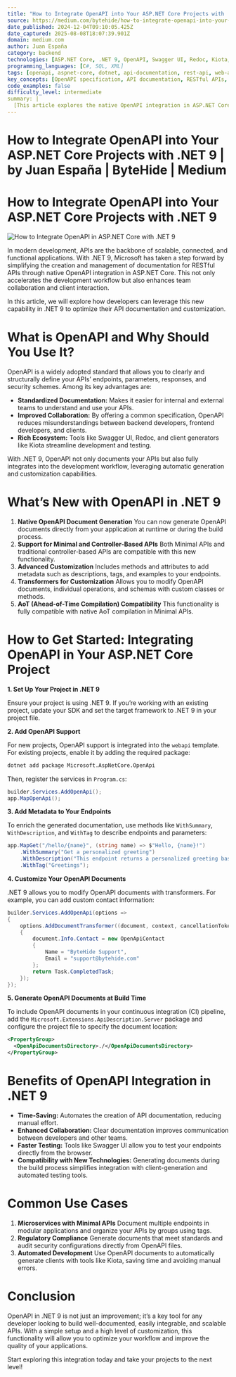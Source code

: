 ```yaml
---
title: "How to Integrate OpenAPI into Your ASP.NET Core Projects with .NET 9 | by Juan España | ByteHide | Medium"
source: https://medium.com/bytehide/how-to-integrate-openapi-into-your-asp-net-core-projects-with-net-9-88cf18395136
date_published: 2024-12-04T09:10:05.425Z
date_captured: 2025-08-08T18:07:39.901Z
domain: medium.com
author: Juan España
category: backend
technologies: [ASP.NET Core, .NET 9, OpenAPI, Swagger UI, Redoc, Kiota, Microsoft.AspNetCore.OpenApi, Microsoft.Extensions.ApiDescription.Server, RESTful APIs, Minimal APIs, Controller-based APIs]
programming_languages: [C#, SQL, XML]
tags: [openapi, aspnet-core, dotnet, api-documentation, rest-api, web-api, development-workflow, ci/cd, minimal-apis, api-customization]
key_concepts: [OpenAPI specification, API documentation, RESTful APIs, Minimal APIs, Controller-based APIs, Ahead-of-Time (AoT) Compilation, Continuous Integration (CI), API customization, build-time generation]
code_examples: false
difficulty_level: intermediate
summary: |
  [This article explores the native OpenAPI integration in ASP.NET Core with .NET 9, highlighting how it simplifies API documentation and management. It details the benefits of using OpenAPI, such as standardized documentation, improved collaboration, and a rich ecosystem of tools like Swagger UI. The guide provides practical steps for setting up OpenAPI in a .NET 9 project, adding metadata to endpoints, customizing documents with transformers, and generating documents at build time. The integration significantly enhances developer workflow, enabling faster testing and better compatibility with client-generation tools, making it a crucial feature for building scalable and well-documented APIs.]
---
```

# How to Integrate OpenAPI into Your ASP.NET Core Projects with .NET 9 | by Juan España | ByteHide | Medium

# How to Integrate OpenAPI into Your ASP.NET Core Projects with .NET 9

![How to Integrate OpenAPI in ASP.NET Core with .NET 9](https://miro.medium.com/v2/resize:fit:700/1*C-Bu5tqAtgYDduNDMqtktw.png "A dark blue background with the title 'How to Integrate OpenAPI in ASP.NET Core WITH .NET 9' in light blue and white text, along with the 'ByteHide' logo.")

In modern development, APIs are the backbone of scalable, connected, and functional applications. With .NET 9, Microsoft has taken a step forward by simplifying the creation and management of documentation for RESTful APIs through native OpenAPI integration in ASP.NET Core. This not only accelerates the development workflow but also enhances team collaboration and client interaction.

In this article, we will explore how developers can leverage this new capability in .NET 9 to optimize their API documentation and customization.

# What is OpenAPI and Why Should You Use It?

OpenAPI is a widely adopted standard that allows you to clearly and structurally define your APIs’ endpoints, parameters, responses, and security schemes. Among its key advantages are:

*   **Standardized Documentation:** Makes it easier for internal and external teams to understand and use your APIs.
*   **Improved Collaboration:** By offering a common specification, OpenAPI reduces misunderstandings between backend developers, frontend developers, and clients.
*   **Rich Ecosystem:** Tools like Swagger UI, Redoc, and client generators like Kiota streamline development and testing.

With .NET 9, OpenAPI not only documents your APIs but also fully integrates into the development workflow, leveraging automatic generation and customization capabilities.

# What’s New with OpenAPI in .NET 9

1.  **Native OpenAPI Document Generation** You can now generate OpenAPI documents directly from your application at runtime or during the build process.
2.  **Support for Minimal and Controller-Based APIs** Both Minimal APIs and traditional controller-based APIs are compatible with this new functionality.
3.  **Advanced Customization** Includes methods and attributes to add metadata such as descriptions, tags, and examples to your endpoints.
4.  **Transformers for Customization** Allows you to modify OpenAPI documents, individual operations, and schemas with custom classes or methods.
5.  **AoT (Ahead-of-Time Compilation) Compatibility** This functionality is fully compatible with native AoT compilation in Minimal APIs.

# How to Get Started: Integrating OpenAPI in Your ASP.NET Core Project

**1\. Set Up Your Project in .NET 9**

Ensure your project is using .NET 9. If you’re working with an existing project, update your SDK and set the target framework to .NET 9 in your project file.

**2\. Add OpenAPI Support**

For new projects, OpenAPI support is integrated into the `webapi` template. For existing projects, enable it by adding the required package:

```bash
dotnet add package Microsoft.AspNetCore.OpenApi
```

Then, register the services in `Program.cs`:

```csharp
builder.Services.AddOpenApi();  
app.MapOpenApi();
```

**3\. Add Metadata to Your Endpoints**

To enrich the generated documentation, use methods like `WithSummary`, `WithDescription`, and `WithTag` to describe endpoints and parameters:

```csharp
app.MapGet("/hello/{name}", (string name) => $"Hello, {name}!")  
    .WithSummary("Get a personalized greeting")  
    .WithDescription("This endpoint returns a personalized greeting based on the provided name.")  
    .WithTag("Greetings");
```

**4\. Customize Your OpenAPI Documents**

.NET 9 allows you to modify OpenAPI documents with transformers. For example, you can add custom contact information:

```csharp
builder.Services.AddOpenApi(options =>  
{  
    options.AddDocumentTransformer((document, context, cancellationToken) =>  
    {  
        document.Info.Contact = new OpenApiContact  
        {  
            Name = "ByteHide Support",  
            Email = "support@bytehide.com"  
        };  
        return Task.CompletedTask;  
    });  
});
```

**5\. Generate OpenAPI Documents at Build Time**

To include OpenAPI documents in your continuous integration (CI) pipeline, add the `Microsoft.Extensions.ApiDescription.Server` package and configure the project file to specify the document location:

```xml
<PropertyGroup>  
  <OpenApiDocumentsDirectory>./</OpenApiDocumentsDirectory>  
</PropertyGroup>
```

# Benefits of OpenAPI Integration in .NET 9

*   **Time-Saving:** Automates the creation of API documentation, reducing manual effort.
*   **Enhanced Collaboration:** Clear documentation improves communication between developers and other teams.
*   **Faster Testing:** Tools like Swagger UI allow you to test your endpoints directly from the browser.
*   **Compatibility with New Technologies:** Generating documents during the build process simplifies integration with client-generation and automated testing tools.

# Common Use Cases

1.  **Microservices with Minimal APIs** Document multiple endpoints in modular applications and organize your APIs by groups using tags.
2.  **Regulatory Compliance** Generate documents that meet standards and audit security configurations directly from OpenAPI files.
3.  **Automated Development** Use OpenAPI documents to automatically generate clients with tools like Kiota, saving time and avoiding manual errors.

# Conclusion

OpenAPI in .NET 9 is not just an improvement; it’s a key tool for any developer looking to build well-documented, easily integrable, and scalable APIs. With a simple setup and a high level of customization, this functionality will allow you to optimize your workflow and improve the quality of your applications.

Start exploring this integration today and take your projects to the next level!